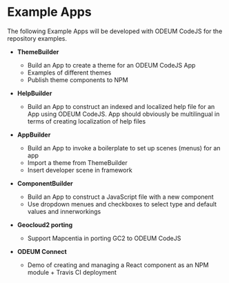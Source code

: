 # Example Apps
The following Example Apps will be developed with ODEUM CodeJS for the repository examples.

- **ThemeBuilder**
    - Build an App to create a theme for an ODEUM CodeJS App
    - Examples of different themes
    - Publish theme components to NPM

- **HelpBuilder**
    - Build an App to construct an indexed and localized help file for an App using ODEUM CodeJS. App should obviously be multilingual in terms of creating localization of help files 

- **AppBuilder**
    - Build an App to invoke a boilerplate to set up scenes (menus) for an app
    - Import a theme from ThemeBuilder
    - Insert developer scene in framework

- **ComponentBuilder**
    - Build an App to construct a JavaScript file with a new component
    - Use dropdown menues and checkboxes to select type and default values and innerworkings

- **Geocloud2 porting**
    - Support Mapcentia in porting GC2 to ODEUM CodeJS

- **ODEUM Connect**
    - Demo of creating and managing a React component as an NPM module + Travis CI deployment




